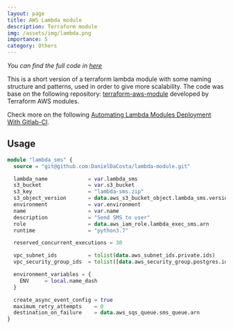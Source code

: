 ```yaml
---
layout: page
title: AWS Lambda module
description: Terraform module
img: /assets/img/lambda.png
importance: 5
category: Others
---
```


*You can find the full code in [here](https://github.com/DanielDaCosta/lambda-module)*

This is a short version of a terraform lambda module with some naming structure and patterns, used in order to give more scalability. The code was base on the following repository: [terraform-aws-module](https://github.com/terraform-aws-modules/terraform-aws-lambda) developed by Terraform AWS modules.

Check more on the following [Automating Lambda Modules Deployment With Gitlab-CI](https://medium.com/@danieldacosta_75030/automating-lambda-modules-deployment-with-gitlab-ci-b34cc58a7ac0).

## Usage

```terraform
module "lambda_sms" {
  source = "git@github.com:DanielDaCosta/lambda-module.git"

  lambda_name             = var.lambda_sms
  s3_bucket               = var.s3_bucket
  s3_key                  = "lambda-sms.zip"
  s3_object_version       = data.aws_s3_bucket_object.lambda_sms.version_id
  environment             = var.environment
  name                    = var.name
  description             = "Send SMS to user"
  role                    = data.aws_iam_role.lambda_exec_sms.arn
  runtime                 = "python3.7"

  reserved_concurrent_executions = 30

  vpc_subnet_ids          = tolist(data.aws_subnet_ids.private.ids)
  vpc_security_group_ids  = tolist([data.aws_security_group.postgres.id, aws_security_group.lambda.id])

  environment_variables = {
    ENV     = local.name_dash
  }

  create_async_event_config = true
  maximum_retry_attempts    = 0
  destination_on_failure    = data.aws_sqs_queue.sms_queue.arn
}
```